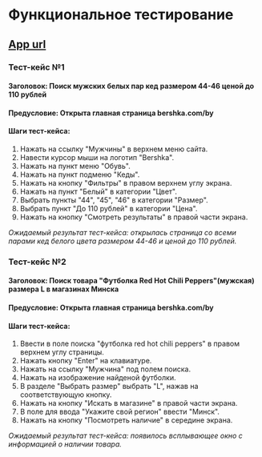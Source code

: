 # Функциональное тестирование
## [App url](https://www.bershka.com/by/)

### Тест-кейс №1
#### Заголовок: Поиск мужских белых пар кед размером 44-46 ценой до 110 рублей
#### Предусловие: Открыта главная страница bershka.com/by
#### Шаги тест-кейса:
1) Нажать на ссылку "Мужчины" в верхнем меню сайта.
2) Навести курсор мыши на логотип "Bershka". 
3) Нажать на пункт меню "Обувь". 
4) Нажать на пункт подменю "Кеды".
5) Нажать на кнопку "Фильтры" в правом верхнем углу экрана.
6) Нажать на пункт "Белый" в категории "Цвет". 
7) Выбрать пункты "44", "45", "46" в категории "Размер". 
8) Выбрать пункт "До 110 рублей" в категории "Цена".
9) Нажать на кнопку "Смотреть результаты" в правой части экрана. 

*Ожидаемый результат тест-кейса: открылась страница со всеми парами кед белого цвета размером 44-46 и ценой до 110 рублей.*

### Тест-кейс №2
#### Заголовок: Поиск товара "Футболка Red Hot Chili Peppers"(мужская) размера L в магазинах Минска
#### Предусловие: Открыта главная страница bershka.com/by
#### Шаги тест-кейса:
1) Ввести в поле поиска "футболка red hot chili peppers" в правом верхнем углу страницы.
2) Нажать кнопку "Enter" на клавиатуре.
3) Нажать на ссылку "Мужчина" под полем поиска. 
4) Нажать на изображение найденой футболки. 
5) В разделе "Выбрать размер" выбрать "L", нажав на соответствующую кнопку. 
6) Нажать на кнопку "Искать в магазине" в правой части экрана. 
7) В поле для ввода "Укажите свой регион" ввести "Минск". 
8) Нажать на кнопку "Посмотреть наличие" в середине экрана. 

*Ожидаемый результат тест-кейса: появилось всплывающее окно с информацией о наличии товара.*